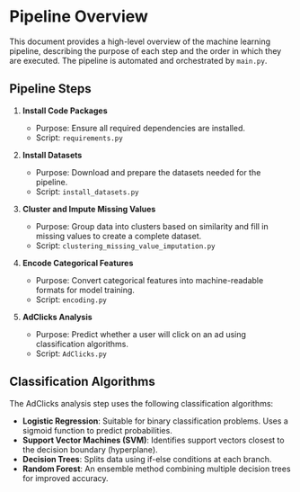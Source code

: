 # Pipeline Overview

This document provides a high-level overview of the machine learning pipeline, describing the purpose of each step and the order in which they are executed. The pipeline is automated and orchestrated by `main.py`.

## Pipeline Steps

1. **Install Code Packages**  
   - Purpose: Ensure all required dependencies are installed.  
   - Script: `requirements.py`  

2. **Install Datasets**  
   - Purpose: Download and prepare the datasets needed for the pipeline.  
   - Script: `install_datasets.py`  

3. **Cluster and Impute Missing Values**  
   - Purpose: Group data into clusters based on similarity and fill in missing values to create a complete dataset.  
   - Script: `clustering_missing_value_imputation.py`  

4. **Encode Categorical Features**  
   - Purpose: Convert categorical features into machine-readable formats for model training.  
   - Script: `encoding.py`  

5. **AdClicks Analysis**  
   - Purpose: Predict whether a user will click on an ad using classification algorithms.  
   - Script: `AdClicks.py`  

## Classification Algorithms

The AdClicks analysis step uses the following classification algorithms:

- **Logistic Regression**: Suitable for binary classification problems. Uses a sigmoid function to predict probabilities.  
- **Support Vector Machines (SVM)**: Identifies support vectors closest to the decision boundary (hyperplane).  
- **Decision Trees**: Splits data using if-else conditions at each branch.  
- **Random Forest**: An ensemble method combining multiple decision trees for improved accuracy.